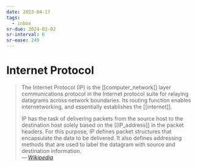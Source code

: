 ```yaml
---
date: 2023-04-17
tags:
  - inbox
sr-due: 2024-02-02
sr-interval: 6
sr-ease: 249
---
```

# Internet Protocol

> The Internet Protocol (IP) is the [[computer_network]] layer communications
> protocol in the Internet protocol suite for relaying datagrams across network
> boundaries. Its routing function enables internetworking, and essentially
> establishes the [[internet]].
>
> IP has the task of delivering packets from the source host to the destination
> host solely based on the [[IP_address]] in the packet headers. For this
> purpose, IP defines packet structures that encapsulate the data to be
> delivered. It also defines addressing methods that are used to label the
> datagram with source and destination information.\
> — <cite>[Wikipedia](https://en.wikipedia.org/wiki/Internet_Protocol)</cite>

